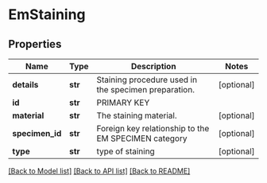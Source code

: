 # EmStaining

## Properties
Name | Type | Description | Notes
------------ | ------------- | ------------- | -------------
**details** | **str** | Staining procedure used in the specimen preparation. | [optional] 
**id** | **str** | PRIMARY KEY | 
**material** | **str** | The staining  material. | [optional] 
**specimen_id** | **str** | Foreign key relationship to the EM SPECIMEN category | [optional] 
**type** | **str** | type of staining | [optional] 

[[Back to Model list]](../README.md#documentation-for-models) [[Back to API list]](../README.md#documentation-for-api-endpoints) [[Back to README]](../README.md)

